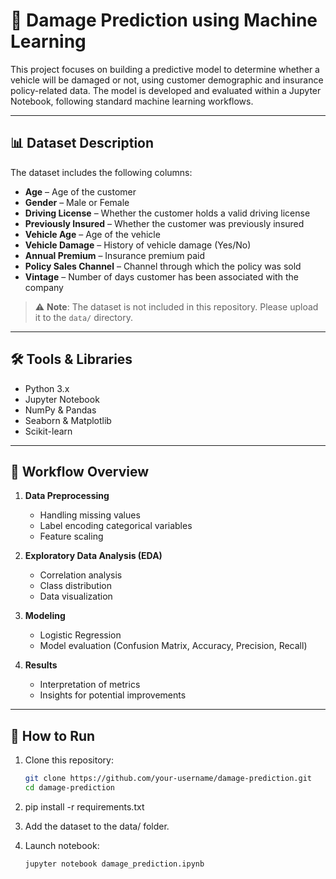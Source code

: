 # 🚗 Damage Prediction using Machine Learning

This project focuses on building a predictive model to determine whether a vehicle will be damaged or not, using customer demographic and insurance policy-related data. The model is developed and evaluated within a Jupyter Notebook, following standard machine learning workflows.

---

## 📊 Dataset Description

The dataset includes the following columns:

- **Age** – Age of the customer
- **Gender** – Male or Female
- **Driving License** – Whether the customer holds a valid driving license
- **Previously Insured** – Whether the customer was previously insured
- **Vehicle Age** – Age of the vehicle
- **Vehicle Damage** – History of vehicle damage (Yes/No)
- **Annual Premium** – Insurance premium paid
- **Policy Sales Channel** – Channel through which the policy was sold
- **Vintage** – Number of days customer has been associated with the company

> ⚠️ **Note**: The dataset is not included in this repository. Please upload it to the `data/` directory.

---

## 🛠️ Tools & Libraries

- Python 3.x
- Jupyter Notebook
- NumPy & Pandas
- Seaborn & Matplotlib
- Scikit-learn

---

## 🔄 Workflow Overview

1. **Data Preprocessing**
   - Handling missing values
   - Label encoding categorical variables
   - Feature scaling

2. **Exploratory Data Analysis (EDA)**
   - Correlation analysis
   - Class distribution
   - Data visualization

3. **Modeling**
   - Logistic Regression
   - Model evaluation (Confusion Matrix, Accuracy, Precision, Recall)

4. **Results**
   - Interpretation of metrics
   - Insights for potential improvements

---

## 🚀 How to Run

1. Clone this repository:
   ```bash
   git clone https://github.com/your-username/damage-prediction.git
   cd damage-prediction

2. pip install -r requirements.txt

3. Add the dataset to the data/ folder.

4. Launch notebook:
   ```bash
   jupyter notebook damage_prediction.ipynb

